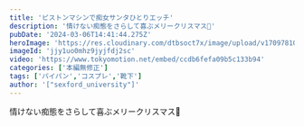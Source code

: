 ```yaml
---
title: 'ピストンマシンで痴女サンタひとりエッチ'
description: '情けない痴態をさらして喜ぶメリークリスマス🎄'
pubDate: '2024-03-06T14:41:44.275Z'
heroImage: 'https://res.cloudinary.com/dtbsoct7x/image/upload/v1709781022/jjy1uo0mhz9jyjfdj2sc.png'
imageId: 'jjy1uo0mhz9jyjfdj2sc'
video: 'https://www.tokyomotion.net/embed/ccdb6fefa09b5c133b94'
categories: ['本編無修正']
tags: ['パイパン','コスプレ','靴下']
author: '["sexford_university"]'
---
```


情けない痴態をさらして喜ぶメリークリスマス🎄




